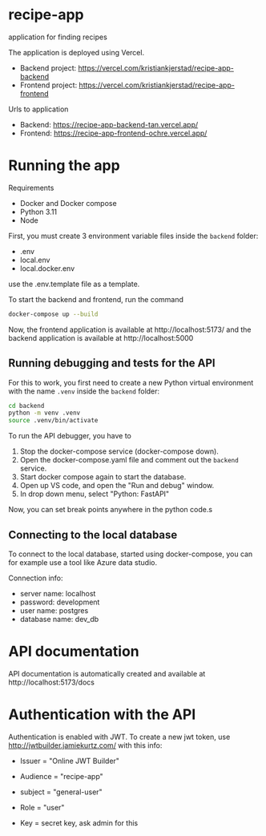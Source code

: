 # recipe-app

application for finding recipes

The application is deployed using Vercel.

-   Backend project: https://vercel.com/kristiankjerstad/recipe-app-backend
-   Frontend project: https://vercel.com/kristiankjerstad/recipe-app-frontend

Urls to application

-   Backend: https://recipe-app-backend-tan.vercel.app/
-   Frontend: https://recipe-app-frontend-ochre.vercel.app/

# Running the app

Requirements

-   Docker and Docker compose
-   Python 3.11
-   Node

First, you must create 3 environment variable files inside the `backend` folder:

-   .env
-   local.env
-   local.docker.env

use the .env.template file as a template.

To start the backend and frontend, run the command

```bash
docker-compose up --build
```

Now, the frontend application is available at http://localhost:5173/ and the backend application is available at http://localhost:5000

## Running debugging and tests for the API

For this to work, you first need to create a new Python virtual environment with the name `.venv` inside the `backend` folder:

```bash
cd backend
python -m venv .venv
source .venv/bin/activate
```

To run the API debugger, you have to

1. Stop the docker-compose service (docker-compose down).
2. Open the docker-compose.yaml file and comment out the `backend` service.
3. Start docker compose again to start the database.
4. Open up VS code, and open the "Run and debug" window.
5. In drop down menu, select "Python: FastAPI"

Now, you can set break points anywhere in the python code.s

## Connecting to the local database

To connect to the local database, started using docker-compose, you can for example use a tool like Azure data studio.

Connection info:

-   server name: localhost
-   password: development
-   user name: postgres
-   database name: dev_db

# API documentation

API documentation is automatically created and available at http://localhost:5173/docs

# Authentication with the API

Authentication is enabled with JWT. To create a new jwt token, use http://jwtbuilder.jamiekurtz.com/
with this info:

-   Issuer = "Online JWT Builder"
-   Audience = "recipe-app"
-   subject = "general-user"

-   Role = "user"

-   Key = secret key, ask admin for this
